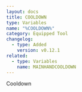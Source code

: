 ```yaml
---
layout: docs
title: COOLDOWN
type: Variables
name: "%COOLDOWN%"
category: Equipped Tool
changelog:
  - type: Added
    version: v0.12.1
related:
  - type: Variables
    name: MAINHANDCOOLDOWN
---
```

Cooldown
